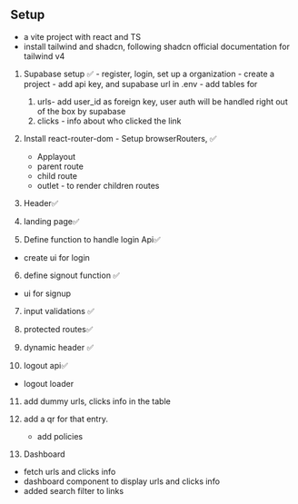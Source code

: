 
## Setup
  - a vite project with react and TS
  - install tailwind and shadcn, following shadcn official documentation for tailwind v4

  1. Supabase setup ✅
    - register, login, set up a organization 
    - create a project
    - add api key, and supabase url in .env
    - add tables for 
      1. urls- add user_id as foreign key, user auth will be handled right out of the box by supabase
      2. clicks - info about who clicked the link

  2. Install react-router-dom 
    - Setup browserRouters, ✅
      - Applayout
      - parent route
      - child route 
      - outlet - to render children routes

3. Header✅
4. landing page✅

5. Define function to handle login Api✅
  - create ui for login

6. define signout function ✅
  - ui for signup

7. input validations ✅
8. protected routes✅

9. dynamic header ✅
10. logout api✅
  - logout loader

11. add dummy urls, clicks info in the table
12. add a qr for that entry.
    - add policies

13. Dashboard
  - fetch urls and clicks info
  - dashboard component to display urls and clicks info
  - added search filter to links

